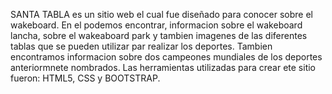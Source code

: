 SANTA TABLA es un sitio web el cual fue diseñado para conocer sobre el wakeboard. 
En el podemos encontrar, informacion sobre el wakeboard lancha, sobre el wakeaboard park y tambien imagenes de las diferentes tablas que se pueden utilizar par realizar los deportes.
Tambien encontramos informacion sobre dos campeones mundiales de los deportes anteriormnete nombrados.
Las herramientas utilizadas para crear ete sitio fueron: HTML5, CSS y BOOTSTRAP.